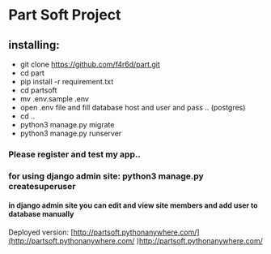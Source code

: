 # Part Soft Project

## installing:

- git clone https://github.com/f4r6d/part.git
- cd part
- pip install -r requirement.txt
- cd partsoft
- mv .env.sample .env
- open .env file and fill database host and user and pass .. (postgres)
- cd ..
- python3 manage.py migrate
- python3 manage.py runserver


### Please register and test my app..

### for using django admin site: python3 manage.py createsuperuser

#### in django admin site you can edit and view site members and add user to database manually


Deployed version: [http://partsoft.pythonanywhere.com/](http://partsoft.pythonanywhere.com/
)http://partsoft.pythonanywhere.com/

